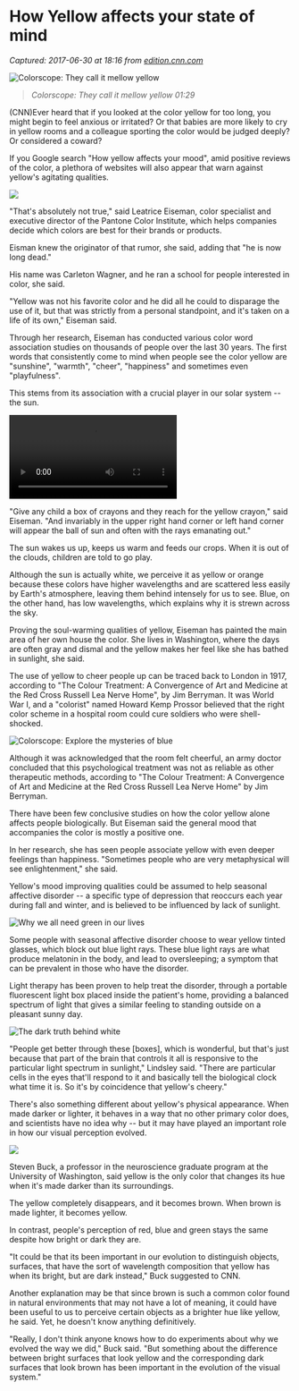# How Yellow affects your state of mind

_Captured: 2017-06-30 at 18:16 from [edition.cnn.com](http://edition.cnn.com/2017/06/30/health/cnn-colorscope-yellow/)_

![Colorscope: They call it mellow yellow](http://i2.cdn.cnn.com/cnnnext/dam/assets/170629165055-colorscope-yellow-cover-buttercup-1600-exlarge-169.jpg)

> _Colorscope: They call it mellow yellow 01:29_

(CNN)Ever heard that if you looked at the color yellow for too long, you might begin to feel anxious or irritated? Or that babies are more likely to cry in yellow rooms and a colleague sporting the color would be judged deeply? Or considered a coward?

If you Google search "How yellow affects your mood", amid positive reviews of the color, a plethora of websites will also appear that warn against yellow's agitating qualities.

![](http://i.cdn.turner.com/cnn/.e/interactive/html5-video-media/2017/06/30/Yellow_looping_vid_buttercups_450_cover.jpg)

"That's absolutely not true," said Leatrice Eiseman, color specialist and executive director of the Pantone Color Institute, which helps companies decide which colors are best for their brands or products.

Eisman knew the originator of that rumor, she said, adding that "he is now long dead."

His name was Carleton Wagner, and he ran a school for people interested in color, she said.

"Yellow was not his favorite color and he did all he could to disparage the use of it, but that was strictly from a personal standpoint, and it's taken on a life of its own," Eiseman said.

Through her research, Eiseman has conducted various color word association studies on thousands of people over the last 30 years. The first words that consistently come to mind when people see the color yellow are "sunshine", "warmth", "cheer", "happiness" and sometimes even "playfulness".

This stems from its association with a crucial player in our solar system -- the sun.

![](http://i.cdn.turner.com/cnn/.e/interactive/html5-video-media/2017/06/30/Yellow_looping_vid_sun_1000_cover.mp4)

"Give any child a box of crayons and they reach for the yellow crayon," said Eiseman. "And invariably in the upper right hand corner or left hand corner will appear the ball of sun and often with the rays emanating out."

The sun wakes us up, keeps us warm and feeds our crops. When it is out of the clouds, children are told to go play.

Although the sun is actually white, we perceive it as yellow or orange because these colors have higher wavelengths and are scattered less easily by Earth's atmosphere, leaving them behind intensely for us to see. Blue, on the other hand, has low wavelengths, which explains why it is strewn across the sky.

Proving the soul-warming qualities of yellow, Eiseman has painted the main area of her own house the color. She lives in Washington, where the days are often gray and dismal and the yellow makes her feel like she has bathed in sunlight, she said.

The use of yellow to cheer people up can be traced back to London in 1917, according to "The Colour Treatment: A Convergence of Art and Medicine at the Red Cross Russell Lea Nerve Home", by Jim Berryman. It was World War I, and a "colorist" named Howard Kemp Prossor believed that the right color scheme in a hospital room could cure soldiers who were shell-shocked.

![Colorscope: Explore the mysteries of blue](http://i2.cdn.cnn.com/cnnnext/dam/assets/161215151457-coloru-scope-blue--eye-16x9--cover-medium-plus-169.jpg)

Although it was acknowledged that the room felt cheerful, an army doctor concluded that this psychological treatment was not as reliable as other therapeutic methods, according to "The Colour Treatment: A Convergence of Art and Medicine at the Red Cross Russell Lea Nerve Home" by Jim Berryman.

There have been few conclusive studies on how the color yellow alone affects people biologically. But Eiseman said the general mood that accompanies the color is mostly a positive one.

In her research, she has seen people associate yellow with even deeper feelings than happiness. "Sometimes people who are very metaphysical will see enlightenment," she said.

Yellow's mood improving qualities could be assumed to help seasonal affective disorder -- a specific type of depression that reoccurs each year during fall and winter, and is believed to be influenced by lack of sunlight.

![Why we all need green in our lives](http://i2.cdn.cnn.com/cnnnext/dam/assets/170604224537-colorscope-green-leaves-image-medium-plus-169.jpg)

Some people with seasonal affective disorder choose to wear yellow tinted glasses, which block out blue light rays. These blue light rays are what produce melatonin in the body, and lead to oversleeping; a symptom that can be prevalent in those who have the disorder.

Light therapy has been proven to help treat the disorder, through a portable fluorescent light box placed inside the patient's home, providing a balanced spectrum of light that gives a similar feeling to standing outside on a pleasant sunny day.

![The dark truth behind white](http://i2.cdn.cnn.com/cnnnext/dam/assets/170417231359-colroscope-white-cover-geisha-1600px-medium-plus-169.jpg)

"People get better through these [boxes], which is wonderful, but that's just because that part of the brain that controls it all is responsive to the particular light spectrum in sunlight," Lindsley said. "There are particular cells in the eyes that'll respond to it and basically tell the biological clock what time it is. So it's by coincidence that yellow's cheery."

There's also something different about yellow's physical appearance. When made darker or lighter, it behaves in a way that no other primary color does, and scientists have no idea why -- but it may have played an important role in how our visual perception evolved.

![](http://i.cdn.turner.com/cnn/.e/interactive/html5-video-media/2017/06/30/Yellow_looping_vid_lemonbananayolk_1000_cover.jpg)

Steven Buck, a professor in the neuroscience graduate program at the University of Washington, said yellow is the only color that changes its hue when it's made darker than its surroundings.

The yellow completely disappears, and it becomes brown. When brown is made lighter, it becomes yellow.

In contrast, people's perception of red, blue and green stays the same despite how bright or dark they are.

"It could be that its been important in our evolution to distinguish objects, surfaces, that have the sort of wavelength composition that yellow has when its bright, but are dark instead," Buck suggested to CNN.

Another explanation may be that since brown is such a common color found in natural environments that may not have a lot of meaning, it could have been useful to us to perceive certain objects as a brighter hue like yellow, he said. Yet, he doesn't know anything definitively.

"Really, I don't think anyone knows how to do experiments about why we evolved the way we did," Buck said. "But something about the difference between bright surfaces that look yellow and the corresponding dark surfaces that look brown has been important in the evolution of the visual system."
